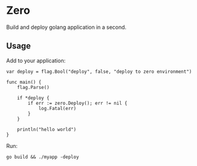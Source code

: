 # Zero

Build and deploy golang application in a second.

## Usage

Add to your application:

	var deploy = flag.Bool("deploy", false, "deploy to zero environment")

	func main() {
		flag.Parse()

		if *deploy {
			if err := zero.Deploy(); err != nil {
				log.Fatal(err)
			}
		}

		println("hello world")	
	}

Run:

	go build && ./myapp -deploy

